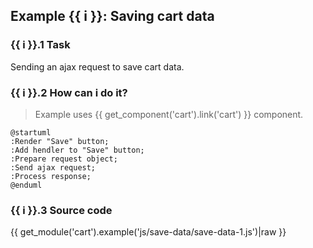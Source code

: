 ## Example {{ i }}: Saving cart data

### {{ i }}.1 Task

Sending an ajax request to save cart data.

### {{ i }}.2 How can i do it?

> Example uses {{ get_component('cart').link('cart') }} component.

```plantuml
@startuml
:Render "Save" button;
:Add hendler to "Save" button;
:Prepare request object;
:Send ajax request;
:Process response;
@enduml
```

### {{ i }}.3 Source code

{{ get_module('cart').example('js/save-data/save-data-1.js')|raw }}